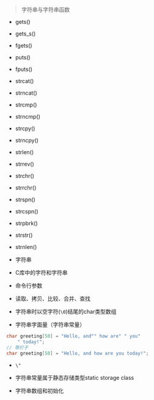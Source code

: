 > 字符串与字符串函数

- gets()
- gets_s()
- fgets()
- puts()
- fputs()
- strcat()
- strncat()
- strcmp()
- strncmp()
- strcpy()
- strncpy()
- strlen()
- strrev()
- strchr()
- strrchr()
- strspn()
- strcspn()
- strpbrk()
- strstr()
- strnlen()

- 字符串
- C库中的字符和字符串
- 命令行参数

- 读取、拷贝、比较、合并、查找

- 字符串时以空字符(`\0`)结尾的char类型数组

- 字符串字面量（字符串常量）

```c
char greeting[50] = "Hello, and"" how are" " you"
    " today!";
// 等价于
char greeting[50] = "Hello, and how are you today!";
```

- `\"`

- 字符串常量属于静态存储类型static storage class

- 字符串数组和初始化